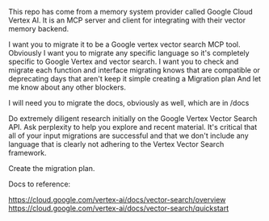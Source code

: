  This repo has come from a memory system provider called Google Cloud Vertex AI. It is an MCP server and client for integrating with their vector memory backend.

 I want you to migrate it to be a Google vertex vector search MCP tool.  Obviously I want you to migrate any specific language so it's completely specific to Google Vertex and vector search. I want you to check and migrate each function and interface migrating knows that are compatible or deprecating days that aren't keep it simple creating a Migration plan And let me know about any other blockers.

 I will need you to migrate the docs, obviously as well, which are in /docs

Do extremely diligent research initially on the Google Vertex Vector Search API. Ask perplexity to help you explore and recent material. It's critical that all of your input migrations are successful and that we don't include any language that is clearly not adhering to the Vertex Vector Search framework.

Create the migration plan.

 Docs to reference:

 https://cloud.google.com/vertex-ai/docs/vector-search/overview
 https://cloud.google.com/vertex-ai/docs/vector-search/quickstart